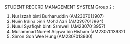 STUDENT RECORD MANAGEMENT SYSTEM
Group 2 :
1. Nur Izzah binti Burhanuddin (AM2307013907)
2. Nurin Irdina binri Mohd Azri (AM2307013964)
3. Nurul Syafiqah binti Samwell (AM2307013957)
4. Muhammad Nureel Aqqwa bin Hisham (AM2307013932)
5. Simon Goh Wee Hung (AM2307013930)
